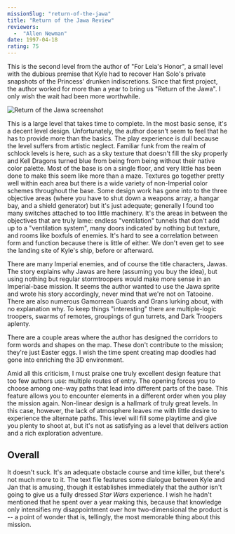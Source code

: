 ```yaml
---
missionSlug: "return-of-the-jawa"
title: "Return of the Jawa Review"
reviewers: 
  -  "Allen Newman"
date: 1997-04-18
rating: 75
---
```


This is the second level from the author of "For Leia's Honor", a small level with the dubious premise that Kyle had to recover Han Solo's private snapshots of the Princess' drunken indiscretions. Since that first project, the author worked for more than a year to bring us "Return of the Jawa". I only wish the wait had been more worthwhile.

![Return of the Jawa screenshot](./rotjawa.png "\"Are we there yet?\" The fleet is on its way to blast this place, so it's just as well if you don't feel compelled to stop and admire the craftsmanship.")

This is a large level that takes time to complete. In the most basic sense, it's a decent level design. Unfortunately, the author doesn't seem to feel that he has to provide more than the basics. The play experience is dull because the level suffers from artistic neglect. Familiar funk from the realm of schlock levels is here, such as a sky texture that doesn't fill the sky properly and Kell Dragons turned blue from being from being without their native color palette. Most of the base is on a single floor, and very little has been done to make this seem like more than a maze. Textures go together pretty well within each area but there is a wide variety of non-Imperial color schemes throughout the base. Some design work has gone into to the three objective areas (where you have to shut down a weapons array, a hangar bay, and a shield generator) but it's just adequate; generally I found too many switches attached to too little machinery. It's the areas in between the objectives that are truly lame: endless "ventilation" tunnels that don't add up to a "ventilation system", many doors indicated by nothing but texture, and rooms like boxfuls of enemies. It's hard to see a correlation between form and function because there is little of either. We don't even get to see the landing site of Kyle's ship, before or afterward.

There are many Imperial enemies, and of course the title characters, Jawas. The story explains why Jawas are here (assuming you buy the idea), but using nothing but regular stormtroopers would make more sense in an Imperial-base mission. It seems the author wanted to use the Jawa sprite and wrote his story accordingly, never mind that we're not on Tatooine. There are also numerous Gamorrean Guards and Grans lurking about, with no explanation why. To keep things "interesting" there are multiple-logic troopers, swarms of remotes, groupings of gun turrets, and Dark Troopers aplenty.

There are a couple areas where the author has designed the corridors to form words and shapes on the map. These don't contribute to the mission; they're just Easter eggs. I wish the time spent creating map doodles had gone into enriching the 3D environment.

Amid all this criticism, I must praise one truly excellent design feature that too few authors use: multiple routes of entry. The opening forces you to choose among one-way paths that lead into different parts of the base. This feature allows you to encounter elements in a different order when you play the mission again. Non-linear design is a hallmark of truly great levels. In this case, however, the lack of atmosphere leaves me with little desire to experience the alternate paths. This level will fill some playtime and give you plenty to shoot at, but it's not as satisfying as a level that delivers action and a rich exploration adventure.

## Overall

It doesn't suck. It's an adequate obstacle course and time killer, but there's not much more to it. The text file features some dialogue between Kyle and Jan that is amusing, though it establishes immediately that the author isn't going to give us a fully dressed *Star Wars* experience. I wish he hadn't mentioned that he spent over a year making this, because that knowledge only intensifies my disappointment over how two-dimensional the product is -- a point of wonder that is, tellingly, the most memorable thing about this mission.
